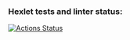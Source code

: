 ### Hexlet tests and linter status:
[![Actions Status](https://github.com/mendax1337/php-project-9/actions/workflows/hexlet-check.yml/badge.svg)](https://github.com/mendax1337/php-project-9/actions)